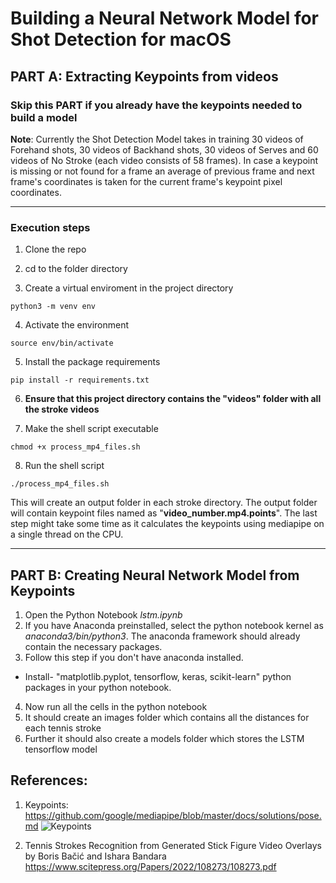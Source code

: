 # Building a Neural Network Model for Shot Detection for macOS

## <b>PART A: Extracting Keypoints from videos</b>

### Skip this PART if you already have the keypoints needed to build a model

<b>Note</b>: Currently the Shot Detection Model takes in training 30 videos of Forehand shots, 30 videos of Backhand shots, 30 videos of Serves and 60 videos of No Stroke (each video consists of 58 frames). In case a keypoint is missing or not found for a frame an average of previous frame and next frame's coordinates is taken for the current frame's keypoint pixel coordinates.

------------------------------------------------------------------------
### Execution steps
1. Clone the repo

2. cd to the folder directory

3. Create a virtual enviroment in the project directory
```
python3 -m venv env
```

4. Activate the environment
```
source env/bin/activate
```

5. Install the package requirements
```
pip install -r requirements.txt
```

6. <b>Ensure that this project directory contains the "videos" folder with all the stroke videos</b>

7. Make the shell script executable
```
chmod +x process_mp4_files.sh
```

8. Run the shell script
```
./process_mp4_files.sh
```

This will create an output folder in each stroke directory. The output folder will contain keypoint files named as "<b>video_number.mp4.points</b>". The last step might take some time as it calculates the keypoints using mediapipe on a single thread on the CPU.

------------------------------------------------------------------------

## <b>PART B: Creating Neural Network Model from Keypoints</b>
1. Open the Python Notebook <i>lstm.ipynb</i>
2. If you have Anaconda preinstalled, select the python notebook kernel as <i>anaconda3/bin/python3</i>. The anaconda framework should already contain the necessary packages.
3. Follow this step if you don't have anaconda installed.
- Install- "matplotlib.pyplot, tensorflow, keras, scikit-learn" python packages in your python notebook.
4. Now run all the cells in the python notebook
5. It should create an images folder which contains all the distances for each tennis stroke
6. Further it should also create a models folder which stores the LSTM tensorflow model


## References:
1. Keypoints: 
https://github.com/google/mediapipe/blob/master/docs/solutions/pose.md
![Keypoints](https://camo.githubusercontent.com/54e5f06106306c59e67acc44c61b2d3087cc0a6ee7004e702deb1b3eb396e571/68747470733a2f2f6d65646961706970652e6465762f696d616765732f6d6f62696c652f706f73655f747261636b696e675f66756c6c5f626f64795f6c616e646d61726b732e706e67)

2. Tennis Strokes Recognition from Generated Stick Figure Video Overlays by Boris Bačić and Ishara Bandara
https://www.scitepress.org/Papers/2022/108273/108273.pdf
